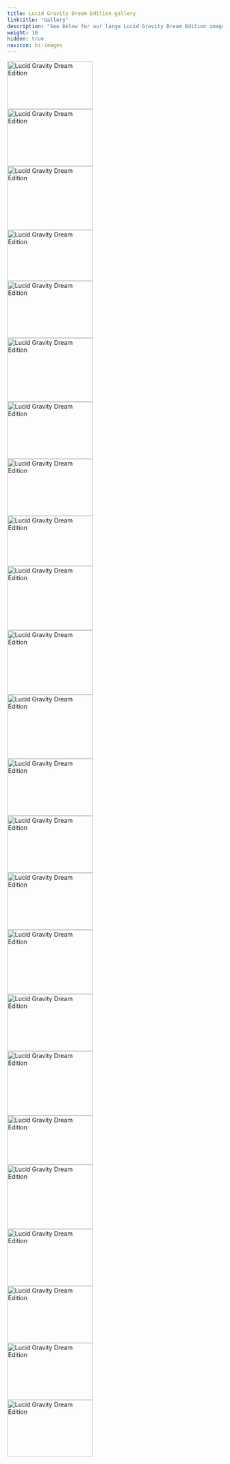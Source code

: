 ```yaml
---
title: Lucid Gravity Dream Edition gallery
linktitle: "Gallery"
description: "See below for our large Lucid Gravity Dream Edition image gallery. Click pictures for high-resolution versions."
weight: 10
hidden: true
navicon: bi-images
---
```

<!-- markdownlint-disable MD033 -->
<div class="row" id ="my-gallery">
<div class="pswp-grid-item col-12 col-md-6 col-lg-4">
<a href="https://media.evkx.net/multimedia/models/lucid/gravity/gravity_dream_edition/exterior_1.jpeg"
data-pswp-src="https://media.evkx.net/multimedia/models/lucid/gravity/gravity_dream_edition/exterior_1.jpeg"
data-pswp-width="3000"
data-pswp-height="1687" 
target="_blank">
<img src="https://media.evkx.net/multimedia/models/lucid/gravity/gravity_dream_edition/exterior_1_xst.jpeg" alt="Lucid Gravity Dream Edition" width="200px" height="112px" />
</a>
</div>
<div class="pswp-grid-item col-12 col-md-6 col-lg-4">
<a href="https://media.evkx.net/multimedia/models/lucid/gravity/gravity_dream_edition/exterior_10.jpeg"
data-pswp-src="https://media.evkx.net/multimedia/models/lucid/gravity/gravity_dream_edition/exterior_10.jpeg"
data-pswp-width="3000"
data-pswp-height="2000" 
target="_blank">
<img src="https://media.evkx.net/multimedia/models/lucid/gravity/gravity_dream_edition/exterior_10_xst.jpeg" alt="Lucid Gravity Dream Edition" width="200px" height="133px" />
</a>
</div>
<div class="pswp-grid-item col-12 col-md-6 col-lg-4">
<a href="https://media.evkx.net/multimedia/models/lucid/gravity/gravity_dream_edition/exterior_11.jpeg"
data-pswp-src="https://media.evkx.net/multimedia/models/lucid/gravity/gravity_dream_edition/exterior_11.jpeg"
data-pswp-width="3000"
data-pswp-height="2249" 
target="_blank">
<img src="https://media.evkx.net/multimedia/models/lucid/gravity/gravity_dream_edition/exterior_11_xst.jpeg" alt="Lucid Gravity Dream Edition" width="200px" height="149px" />
</a>
</div>
<div class="pswp-grid-item col-12 col-md-6 col-lg-4">
<a href="https://media.evkx.net/multimedia/models/lucid/gravity/gravity_dream_edition/exterior_2.jpeg"
data-pswp-src="https://media.evkx.net/multimedia/models/lucid/gravity/gravity_dream_edition/exterior_2.jpeg"
data-pswp-width="3000"
data-pswp-height="1786" 
target="_blank">
<img src="https://media.evkx.net/multimedia/models/lucid/gravity/gravity_dream_edition/exterior_2_xst.jpeg" alt="Lucid Gravity Dream Edition" width="200px" height="119px" />
</a>
</div>
<div class="pswp-grid-item col-12 col-md-6 col-lg-4">
<a href="https://media.evkx.net/multimedia/models/lucid/gravity/gravity_dream_edition/exterior_3.jpeg"
data-pswp-src="https://media.evkx.net/multimedia/models/lucid/gravity/gravity_dream_edition/exterior_3.jpeg"
data-pswp-width="3000"
data-pswp-height="2000" 
target="_blank">
<img src="https://media.evkx.net/multimedia/models/lucid/gravity/gravity_dream_edition/exterior_3_xst.jpeg" alt="Lucid Gravity Dream Edition" width="200px" height="133px" />
</a>
</div>
<div class="pswp-grid-item col-12 col-md-6 col-lg-4">
<a href="https://media.evkx.net/multimedia/models/lucid/gravity/gravity_dream_edition/exterior_4.jpeg"
data-pswp-src="https://media.evkx.net/multimedia/models/lucid/gravity/gravity_dream_edition/exterior_4.jpeg"
data-pswp-width="3000"
data-pswp-height="2249" 
target="_blank">
<img src="https://media.evkx.net/multimedia/models/lucid/gravity/gravity_dream_edition/exterior_4_xst.jpeg" alt="Lucid Gravity Dream Edition" width="200px" height="149px" />
</a>
</div>
<div class="pswp-grid-item col-12 col-md-6 col-lg-4">
<a href="https://media.evkx.net/multimedia/models/lucid/gravity/gravity_dream_edition/exterior_5.jpeg"
data-pswp-src="https://media.evkx.net/multimedia/models/lucid/gravity/gravity_dream_edition/exterior_5.jpeg"
data-pswp-width="3000"
data-pswp-height="2000" 
target="_blank">
<img src="https://media.evkx.net/multimedia/models/lucid/gravity/gravity_dream_edition/exterior_5_xst.jpeg" alt="Lucid Gravity Dream Edition" width="200px" height="133px" />
</a>
</div>
<div class="pswp-grid-item col-12 col-md-6 col-lg-4">
<a href="https://media.evkx.net/multimedia/models/lucid/gravity/gravity_dream_edition/exterior_6.jpeg"
data-pswp-src="https://media.evkx.net/multimedia/models/lucid/gravity/gravity_dream_edition/exterior_6.jpeg"
data-pswp-width="3000"
data-pswp-height="2000" 
target="_blank">
<img src="https://media.evkx.net/multimedia/models/lucid/gravity/gravity_dream_edition/exterior_6_xst.jpeg" alt="Lucid Gravity Dream Edition" width="200px" height="133px" />
</a>
</div>
<div class="pswp-grid-item col-12 col-md-6 col-lg-4">
<a href="https://media.evkx.net/multimedia/models/lucid/gravity/gravity_dream_edition/exterior_7.jpeg"
data-pswp-src="https://media.evkx.net/multimedia/models/lucid/gravity/gravity_dream_edition/exterior_7.jpeg"
data-pswp-width="3000"
data-pswp-height="1756" 
target="_blank">
<img src="https://media.evkx.net/multimedia/models/lucid/gravity/gravity_dream_edition/exterior_7_xst.jpeg" alt="Lucid Gravity Dream Edition" width="200px" height="117px" />
</a>
</div>
<div class="pswp-grid-item col-12 col-md-6 col-lg-4">
<a href="https://media.evkx.net/multimedia/models/lucid/gravity/gravity_dream_edition/exterior_8.jpeg"
data-pswp-src="https://media.evkx.net/multimedia/models/lucid/gravity/gravity_dream_edition/exterior_8.jpeg"
data-pswp-width="3000"
data-pswp-height="2250" 
target="_blank">
<img src="https://media.evkx.net/multimedia/models/lucid/gravity/gravity_dream_edition/exterior_8_xst.jpeg" alt="Lucid Gravity Dream Edition" width="200px" height="150px" />
</a>
</div>
<div class="pswp-grid-item col-12 col-md-6 col-lg-4">
<a href="https://media.evkx.net/multimedia/models/lucid/gravity/gravity_dream_edition/exterior_9.jpeg"
data-pswp-src="https://media.evkx.net/multimedia/models/lucid/gravity/gravity_dream_edition/exterior_9.jpeg"
data-pswp-width="3000"
data-pswp-height="2250" 
target="_blank">
<img src="https://media.evkx.net/multimedia/models/lucid/gravity/gravity_dream_edition/exterior_9_xst.jpeg" alt="Lucid Gravity Dream Edition" width="200px" height="150px" />
</a>
</div>
<div class="pswp-grid-item col-12 col-md-6 col-lg-4">
<a href="https://media.evkx.net/multimedia/models/lucid/gravity/gravity_dream_edition/frontseats_1.jpeg"
data-pswp-src="https://media.evkx.net/multimedia/models/lucid/gravity/gravity_dream_edition/frontseats_1.jpeg"
data-pswp-width="3000"
data-pswp-height="2250" 
target="_blank">
<img src="https://media.evkx.net/multimedia/models/lucid/gravity/gravity_dream_edition/frontseats_1_xst.jpeg" alt="Lucid Gravity Dream Edition" width="200px" height="150px" />
</a>
</div>
<div class="pswp-grid-item col-12 col-md-6 col-lg-4">
<a href="https://media.evkx.net/multimedia/models/lucid/gravity/gravity_dream_edition/frunk_1.jpeg"
data-pswp-src="https://media.evkx.net/multimedia/models/lucid/gravity/gravity_dream_edition/frunk_1.jpeg"
data-pswp-width="3000"
data-pswp-height="2000" 
target="_blank">
<img src="https://media.evkx.net/multimedia/models/lucid/gravity/gravity_dream_edition/frunk_1_xst.jpeg" alt="Lucid Gravity Dream Edition" width="200px" height="133px" />
</a>
</div>
<div class="pswp-grid-item col-12 col-md-6 col-lg-4">
<a href="https://media.evkx.net/multimedia/models/lucid/gravity/gravity_dream_edition/headlights_1.jpeg"
data-pswp-src="https://media.evkx.net/multimedia/models/lucid/gravity/gravity_dream_edition/headlights_1.jpeg"
data-pswp-width="3000"
data-pswp-height="1999" 
target="_blank">
<img src="https://media.evkx.net/multimedia/models/lucid/gravity/gravity_dream_edition/headlights_1_xst.jpeg" alt="Lucid Gravity Dream Edition" width="200px" height="133px" />
</a>
</div>
<div class="pswp-grid-item col-12 col-md-6 col-lg-4">
<a href="https://media.evkx.net/multimedia/models/lucid/gravity/gravity_dream_edition/interior_1.jpeg"
data-pswp-src="https://media.evkx.net/multimedia/models/lucid/gravity/gravity_dream_edition/interior_1.jpeg"
data-pswp-width="3000"
data-pswp-height="2000" 
target="_blank">
<img src="https://media.evkx.net/multimedia/models/lucid/gravity/gravity_dream_edition/interior_1_xst.jpeg" alt="Lucid Gravity Dream Edition" width="200px" height="133px" />
</a>
</div>
<div class="pswp-grid-item col-12 col-md-6 col-lg-4">
<a href="https://media.evkx.net/multimedia/models/lucid/gravity/gravity_dream_edition/interior_2.jpeg"
data-pswp-src="https://media.evkx.net/multimedia/models/lucid/gravity/gravity_dream_edition/interior_2.jpeg"
data-pswp-width="3000"
data-pswp-height="2250" 
target="_blank">
<img src="https://media.evkx.net/multimedia/models/lucid/gravity/gravity_dream_edition/interior_2_xst.jpeg" alt="Lucid Gravity Dream Edition" width="200px" height="150px" />
</a>
</div>
<div class="pswp-grid-item col-12 col-md-6 col-lg-4">
<a href="https://media.evkx.net/multimedia/models/lucid/gravity/gravity_dream_edition/main_1.jpeg"
data-pswp-src="https://media.evkx.net/multimedia/models/lucid/gravity/gravity_dream_edition/main_1.jpeg"
data-pswp-width="3000"
data-pswp-height="2007" 
target="_blank">
<img src="https://media.evkx.net/multimedia/models/lucid/gravity/gravity_dream_edition/main_1_xst.jpeg" alt="Lucid Gravity Dream Edition" width="200px" height="133px" />
</a>
</div>
<div class="pswp-grid-item col-12 col-md-6 col-lg-4">
<a href="https://media.evkx.net/multimedia/models/lucid/gravity/gravity_dream_edition/screens_1.jpeg"
data-pswp-src="https://media.evkx.net/multimedia/models/lucid/gravity/gravity_dream_edition/screens_1.jpeg"
data-pswp-width="3000"
data-pswp-height="2250" 
target="_blank">
<img src="https://media.evkx.net/multimedia/models/lucid/gravity/gravity_dream_edition/screens_1_xst.jpeg" alt="Lucid Gravity Dream Edition" width="200px" height="150px" />
</a>
</div>
<div class="pswp-grid-item col-12 col-md-6 col-lg-4">
<a href="https://media.evkx.net/multimedia/models/lucid/gravity/gravity_dream_edition/screens_2.jpeg"
data-pswp-src="https://media.evkx.net/multimedia/models/lucid/gravity/gravity_dream_edition/screens_2.jpeg"
data-pswp-width="3000"
data-pswp-height="1729" 
target="_blank">
<img src="https://media.evkx.net/multimedia/models/lucid/gravity/gravity_dream_edition/screens_2_xst.jpeg" alt="Lucid Gravity Dream Edition" width="200px" height="115px" />
</a>
</div>
<div class="pswp-grid-item col-12 col-md-6 col-lg-4">
<a href="https://media.evkx.net/multimedia/models/lucid/gravity/gravity_dream_edition/secondrowseats_1.jpeg"
data-pswp-src="https://media.evkx.net/multimedia/models/lucid/gravity/gravity_dream_edition/secondrowseats_1.jpeg"
data-pswp-width="3000"
data-pswp-height="2250" 
target="_blank">
<img src="https://media.evkx.net/multimedia/models/lucid/gravity/gravity_dream_edition/secondrowseats_1_xst.jpeg" alt="Lucid Gravity Dream Edition" width="200px" height="150px" />
</a>
</div>
<div class="pswp-grid-item col-12 col-md-6 col-lg-4">
<a href="https://media.evkx.net/multimedia/models/lucid/gravity/gravity_dream_edition/steeringwheel_1.jpeg"
data-pswp-src="https://media.evkx.net/multimedia/models/lucid/gravity/gravity_dream_edition/steeringwheel_1.jpeg"
data-pswp-width="3000"
data-pswp-height="2000" 
target="_blank">
<img src="https://media.evkx.net/multimedia/models/lucid/gravity/gravity_dream_edition/steeringwheel_1_xst.jpeg" alt="Lucid Gravity Dream Edition" width="200px" height="133px" />
</a>
</div>
<div class="pswp-grid-item col-12 col-md-6 col-lg-4">
<a href="https://media.evkx.net/multimedia/models/lucid/gravity/gravity_dream_edition/trailer_1.jpeg"
data-pswp-src="https://media.evkx.net/multimedia/models/lucid/gravity/gravity_dream_edition/trailer_1.jpeg"
data-pswp-width="3000"
data-pswp-height="2000" 
target="_blank">
<img src="https://media.evkx.net/multimedia/models/lucid/gravity/gravity_dream_edition/trailer_1_xst.jpeg" alt="Lucid Gravity Dream Edition" width="200px" height="133px" />
</a>
</div>
<div class="pswp-grid-item col-12 col-md-6 col-lg-4">
<a href="https://media.evkx.net/multimedia/models/lucid/gravity/gravity_dream_edition/trailer_2.jpeg"
data-pswp-src="https://media.evkx.net/multimedia/models/lucid/gravity/gravity_dream_edition/trailer_2.jpeg"
data-pswp-width="3000"
data-pswp-height="2000" 
target="_blank">
<img src="https://media.evkx.net/multimedia/models/lucid/gravity/gravity_dream_edition/trailer_2_xst.jpeg" alt="Lucid Gravity Dream Edition" width="200px" height="133px" />
</a>
</div>
<div class="pswp-grid-item col-12 col-md-6 col-lg-4">
<a href="https://media.evkx.net/multimedia/models/lucid/gravity/gravity_dream_edition/trunk_1.jpeg"
data-pswp-src="https://media.evkx.net/multimedia/models/lucid/gravity/gravity_dream_edition/trunk_1.jpeg"
data-pswp-width="3000"
data-pswp-height="2000" 
target="_blank">
<img src="https://media.evkx.net/multimedia/models/lucid/gravity/gravity_dream_edition/trunk_1_xst.jpeg" alt="Lucid Gravity Dream Edition" width="200px" height="133px" />
</a>
</div>
</div>
<script type="module">
  import PhotoSwipeLightbox from '/js/photoswipe-lightbox.esm.js';
    const lightbox = new PhotoSwipeLightbox({
       gallery: '#my-gallery',
        children: 'a',
        pswpModule: () => import('/js/photoswipe.esm.js')
    });
lightbox.init();
</script>
